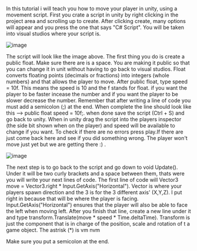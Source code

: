 In this tutorial i will teach you how to move your player in unity, using a movement script. 
First you crate a script in unity by right clicking in the project area and scrolling up to create. After clicking create,
many options will appear and you press the one that says "C# Script". You will be taken into visual studios where your script is.

![image](https://github.com/user-attachments/assets/f5264b23-92b9-43f3-a62f-30c050f8b02d)

The script will look like the image above. The first thing you do is create a public float. Make sure there are is a space. You are making it public so that you can
change it in unit without having to go back to visual studios. Float converts floating points (decimals or fractions) into integers (whole numbers) and that allows the player to move. 
After public float, type speed = 10f. This means the speed is 10 and the f stands for float. if you want the player to be faster incease the number and if you want the player to be slower 
decrease the number. Remember that after writing a line of code you must add a semicolon (;) at the end. When complete the line should look like this --> public float speed = 10f;. when done
save the script (Ctrl + S) and go back to unity. When in unity drag the script into the players inspector (the side bit shown when on the player) and speed will be available to change if you want.
To check if there are no errors press play.If there are just come back here and see if you did something wrong. The player won't move just yet but we are getting there :) .

![image](https://github.com/user-attachments/assets/820f7d23-bf77-457a-acf5-0cc1672b8e81)




The next step is to go back to the script and go down to void Update(). Under it will be two curly brackets and a space between them, thats were you will write your next lines of code.
The first line of code will Vector3 move = Vector3.right * Input.GetAxis("Horizontal"). Vector is where your players spawn  direction and the 3 is for the 3 different axis' (X,Y,Z). I put 
right in because that will be where the player is facing. Input.GetAxis("Horizontal") ensures that the player will also be able to face the left when moving left. After you finish that line,
create a new line under it and type transform.Translate(move * speed * Time.deltaTime). Transform is just the component that is in charge of the position, scale and rotation of t a game object. The 
astrisk (*) is  vm nvm



Make sure you put a semicolon
at the end.

